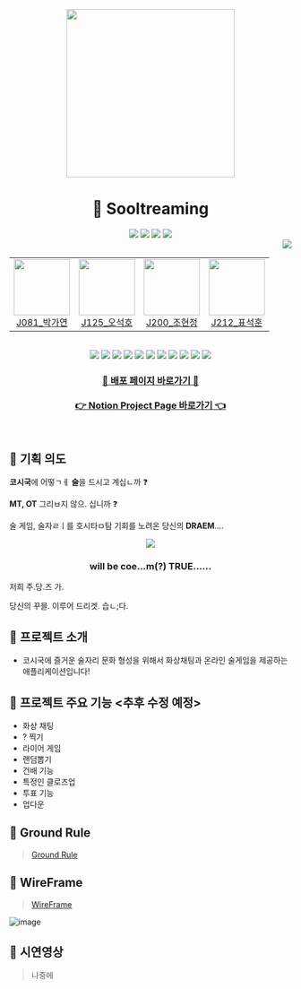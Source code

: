 <div align="center">
  <img src="https://user-images.githubusercontent.com/55688122/139244556-af43e974-4eab-4d1a-be8e-2c0f6e72ea80.png" width=300/>
</div>

<h1 align="center"> 🍻 Sooltreaming </h1>

<div align="center">
  <img src="https://img.shields.io/github/issues-raw/boostcampwm-2021/web12-sooltreaming?color=176842">
  <img src="https://img.shields.io/github/issues-closed-raw/boostcampwm-2021/web12-sooltreaming?color=red">
  <img src="https://img.shields.io/github/issues-pr-raw/boostcampwm-2021/web12-sooltreaming?color=176842">
  <img src="https://img.shields.io/github/issues-pr-closed-raw/boostcampwm-2021/web12-sooltreaming?color=red">
</div>

<div align="end">
    <a href="https://github.com/boostcampwm-2021/web12-sooltreaming">
      <img src="https://hits.seeyoufarm.com/api/count/incr/badge.svg?url=https%3A%2F%2Fgithub.com%2Fboostcampwm-2021%2Fweb12-sooltreaming&count_bg=%233D61C8&title_bg=%23555555&icon=&icon_color=%23E7E7E7&title=hits&edge_flat=false"/>
    </a>
</div>

<div align="center">
  <table>
    <tr>
      <td>
        <a href="https://github.com/yeon52">
          <img src="https://avatars.githubusercontent.com/yeon52" width=100/>
          <br>
          <center>J081_박가연</center>
        </a>
      </td>
      <td>
        <a href="https://github.com/alittlekitten">
          <img src="https://avatars.githubusercontent.com/alittlekitten" width=100/>
          <br>
          <center>J125_오석호</center>
        </a>
      </td>
      <td>
        <a href="https://github.com/jyo-jyo">
          <img src="https://avatars.githubusercontent.com/jyo-jyo" width=100/>
          <br>
          <center>J200_조현정</center>
        </a>
      </td>
      <td>
        <a href="https://github.com/pyo-sh">
          <img src="https://avatars.githubusercontent.com/pyo-sh" width=100/>
          <br>
          <center>J212_표석훈</center>
        </a>
      </td>
    </tr>
  </table>
</div>

<div align="center">
  </br>
  <img src="https://img.shields.io/badge/JavaScript-F7DF1E?style=flat-square&logo=javascript&logoColor=white"/>
  <img src="https://img.shields.io/badge/TypeScript-3178C6?style=flat-square&logo=typescript&logoColor=white"/>
  <img src="https://img.shields.io/badge/React-61DAFB?style=flat-square&logo=react&logoColor=white"/>
  <img src="https://img.shields.io/badge/WebRTC-333333?style=flat-square&logo=webrtc&logoColor=white"/>
  <img src="https://img.shields.io/badge/Socket.io-010101?style=flat-square&logo=socket.io&logoColor=white"/>
  <img src="https://img.shields.io/badge/StyledComponents-DB7093?style=flat-square&logo=styled-components&logoColor=white"/>
  <img src="https://img.shields.io/badge/Express-000000?style=flat-square&logo=express&logoColor=white"/>
  <img src="https://img.shields.io/badge/Passport-34E27A?style=flat-square&logo=passport&logoColor=white"/>
  <img src="https://img.shields.io/badge/MongoDB-47A248?style=flat-square&logo=mongodb&logoColor=white"/>
  <img src="https://img.shields.io/badge/NGINX-009639?style=flat-square&logo=nginx&logoColor=white"/>
  <img src="https://img.shields.io/badge/nCloud-03C75A?style=flat-square&logo=naver&logoColor=white"/>
  </br>
</div>

<div align="center">
  <h3>
    <a href="http://115.85.181.24/">
      🍺 배포 페이지 바로가기 🍺
    </a>
    <br><br>
    <a href="https://colossal-playroom-b51.notion.site/Sooltreaming-beefac80018d40bb988832b34d1421c4">
      👉 Notion Project Page 바로가기 👈
    </a>
  </h3>
  </br>
</div>

## 🍓 기획 의도

**코시국**에 어떻ㄱㅔ **술**을 드시고 계십ㄴ까 ❓

**MT, OT** 그리ㅂ지 않으. 십니까 ❓

술 게임, 술자ㄹㅣ를 호시타ㅁ탐 기회를 노려온 당신의 **DRAEM**....

<div align="center">
<img src="https://user-images.githubusercontent.com/14370441/138673328-6b8c55cb-14d3-48f8-956c-c78ee9ad1499.png"/>
<h3>will be coe...m(?) TRUE......</h3>
</div>

저희 주.당.즈 가.

당신의 꾸믈. 이루어 드리겟. 습ㄴ;다.

## 🌱 프로젝트 소개

- 코시국에 즐거운 술자리 문화 형성을 위해서 화상채팅과 온라인 술게임을 제공하는 애플리케이션입니다!

## 👀 프로젝트 주요 기능 <추후 수정 예정>

- 화상 채팅
- ? 찍기
- 라이어 게임
- 랜덤뽑기
- 건배 기능
- 특정인 클로즈업
- 투표 기능
- 업다운

## 📕 Ground Rule

> [Ground Rule](https://colossal-playroom-b51.notion.site/v1-0-0-ebba1117a39945748a4084beb3ed2981)

## 🎨 WireFrame

> [WireFrame](https://www.figma.com/file/A8f3IsRebQP2AAgRWnJ0cb/sooltreaming?node-id=0%3A1)

![image](https://user-images.githubusercontent.com/55688122/139286653-6498c96e-7a74-4ad5-94c8-bdfcf06f73e7.png)

## 🎥 시연영상

> 나중에
